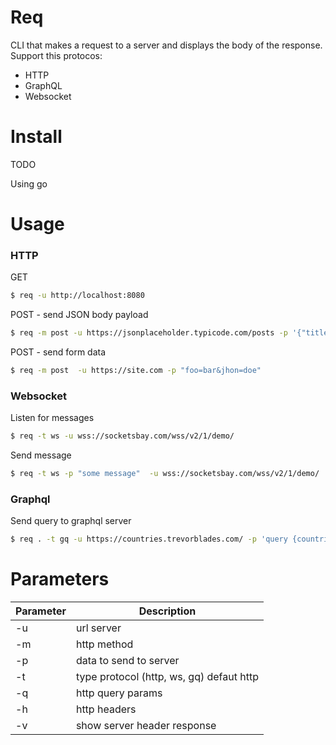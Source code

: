 # Req 
CLI that makes a request to a server and displays the body of the response.
Support this protocos:
- HTTP
- GraphQL
- Websocket

# Install
TODO

Using go 


# Usage 

### HTTP 

GET
```bash
$ req -u http://localhost:8080
```

POST - send JSON body payload
```bash
$ req -m post -u https://jsonplaceholder.typicode.com/posts -p '{"title": "foo", "body": "bar", "userId": 1}'
```

POST - send form data
```bash
$ req -m post  -u https://site.com -p "foo=bar&jhon=doe"
```

### Websocket

Listen for messages
```bash
$ req -t ws -u wss://socketsbay.com/wss/v2/1/demo/
```

Send message
```bash
$ req -t ws -p "some message"  -u wss://socketsbay.com/wss/v2/1/demo/
```


### Graphql

Send query to graphql server
```bash 
$ req . -t gq -u https://countries.trevorblades.com/ -p 'query {countries {name}}'
```

# Parameters

| Parameter | Description |
| --- | --- |
| -u | url server |
| -m | http method |
| -p | data to send to server  |
| -t | type protocol (http, ws, gq) defaut http |
| -q | http query params |
| -h | http headers |
| -v | show server header response |
